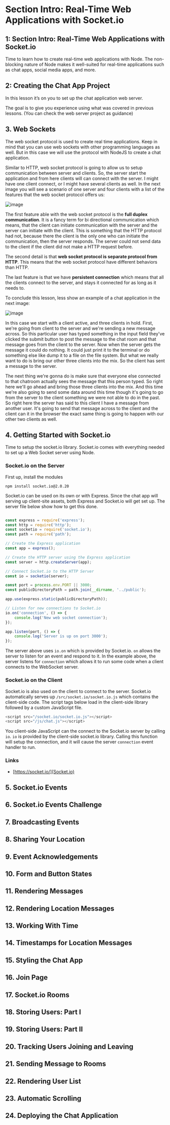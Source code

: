 # Section Intro: Real-Time Web Applications with Socket.io

## 1: Section Intro: Real-Time Web Applications with Socket.io
Time to learn how to create real-time web applications with Node. The non- blocking nature of Node makes it well-suited for real-time applications such as chat apps, social media apps, and more.

## 2: Creating the Chat App Project
In this lesson it’s on you to set up the chat application web server.

The goal is to give you experience using what was covered in previous lessons. (You can check the web server project as guidance)

## 3. Web Sockets
The web socket protocol is used to create real time applications. Keep in mind that you can use web sockets with other programming languages as well. But in this case we will use the protocol with NodeJS to create a chat application.

Similar to HTTP, web socket protocol is going to allow us to setup communication between server and clients. So, the server start the application and from here clients will can connect with the server. I might have one client connect, or I might have several clients as well. In the next image you will see a scenario of one server and four clients with a list of the features that the web socket protocol offers us:

![image](../assets/web_socket_def.png)

The first feature able with the web socket protocol is the **full duplex communication**. It is a fancy term for bi directional communication which means, that the client can initiate communication with the server and the server can initiate with the client. This is something that the HTTP protocol had not, because there the client is the only one who can initiate the communication, then the server responds. The server could not send data to the client if the client did not make a HTTP request before.

The second detail is that **web socket protocol is separate protocol from HTTP**. This means that the web socket protocol have different behaviors than HTTP.

The last feature is that we have **persistent connection** which means that all the clients connect to the server, and stays it connected for as long as it needs to.

To conclude this lesson, less show an example of a chat application in the next image:

![image](../assets/web_socket_example.png)

In this case we start with a client active, and three clients in hold. First, we're going from client to the server and we're sending a new message across. So this particular user has typed something in the input field they've clicked the submit button to post the message to the chat room and that message goes from the client to the server. Now when the server gets the message it could do nothing. It could just print it to the terminal or do something else like dump it to a file on the file system. But what we really want to do is bring our other three clients into the mix. So the client has sent a message to the server.

The next thing we're gonna do is make sure that everyone else connected to that chatroom actually sees the message that this person typed. So right here we'll go ahead and bring those three clients into the mix. And this time we're also going to send some data around this time though it's going to go from the server to the client something we were not able to do in the past. So right here the server has said to this client I have a message from another user. It's going to send that message across to the client and the client can it in the browser the exact same thing is going to happen with our other two clients as well.

## 4. Getting Started with Socket.io
Time to setup the socket.io library. Socket.io comes with everything needed to set up a Web Socket server using Node.

### Socket.io on the Server
First up, install the modules

```
npm install socket.io@2.0.20
```

Socket.io can be used on its own or with Express. Since the chat app will serving up client-site assets, both Express and Socket.io will get set up. The server file below show how to get this done.

```js

const express = require('express');
const http = require('http');
const socketio = require('socket.io');
const path = require('path');

// Create the Express application
const app = express();

// Create the HTTP server using the Express application
const server = http.createServer(app);

// Connect Socket.io to the HTTP Server
const io = socketio(server);

const port = process.env.PORT || 3000;
const publicDirectoryPath = path.join(__dirname, '../public');

app.use(express.static(publicDirectoryPath));

// Listen for new connections to Socket.io
io.on('connection', () => {
    console.log('New web socket connection');
});

app.listen(port, () => {
    console.log('Server is up on port 3000');
});
```

The server above uses `io.on` which is provided by Socket.io. `on` allows the server to listen for an event and respond to it. In the example above, the server listens for `connection` which allows it to run some code when a client connects to the WebSocket server.

### Socket.io on the Client
Socket.io is also used on the client to connect to the server. Socket.io automatically serves up `/src/socket.io/socket.io.js` which contains the client-side code. The script tags below load in the client-side library followed by a custom JavaScript file.

```js
<script src="/socket.io/socket.io.js"></script>
<script src="/js/chat.js"></script>
```

You client-side JavaScript can the connect to the Socket.io server by calling `io`. `io` is provided by the client-side socket.io library. Calling this function will setup the connection, and it will cause the server `connection` event handler to run.

### Links
+ [https://socket.io/](Socket.io)

## 5. Socket.io Events
## 6. Socket.io Events Challenge
## 7. Broadcasting Events
## 8. Sharing Your Location
## 9. Event Acknowledgements
## 10. Form and Button States
## 11. Rendering Messages
## 12. Rendering Location Messages
## 13. Working With Time
## 14. Timestamps for Location Messages
## 15. Styling the Chat App
## 16. Join Page
## 17. Socket.io Rooms
## 18. Storing Users: Part I
## 19. Storing Users: Part II
## 20. Tracking Users Joining and Leaving
## 21. Sending Message to Rooms
## 22. Rendering User List
## 23. Automatic Scrolling
## 24. Deploying the Chat Application

